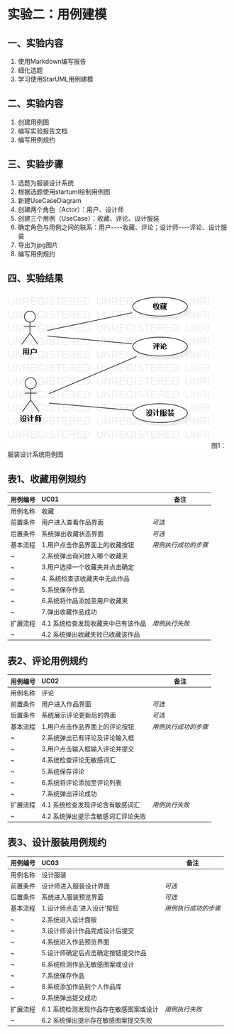 # 实验二：用例建模

## 一、实验内容

1. 使用Markdown编写报告
2. 细化选题
3. 学习使用StarUML用例建模

## 二、实验内容

1. 创建用例图
2. 编写实验报告文档
3. 编写用例规约

## 三、实验步骤  

1. 选题为服装设计系统
2. 根据选题使用startuml绘制用例图
3. 新建UseCaseDiagram
4. 创建两个角色（Actor）：用户、设计师
5. 创建三个用例（UseCase）：收藏、评论、设计服装
6. 确定角色与用例之间的联系：用户----收藏、评论；设计师----评论、设计服装
7. 导出为jpg图片
8. 编写用例规约

## 四、实验结果

![用例图](./lab_2_usecase.jpg)
图1：服装设计系统用例图



## 表1、收藏用例规约

用例编号  | UC01 | 备注  
-|:-|-  
用例名称  | 收藏  |   
前置条件  | 用户进入查看作品界面     | *可选*   
后置条件  | 系统弹出收藏状态界面     | *可选*   
基本流程  | 1.用户点击作品界面上的收藏按钮  |*用例执行成功的步骤*    
~| 2.系统弹出询问放入哪个收藏夹  |   
~| 3.用户选择一个收藏夹并点击确定   |   
~| 4. 系统检查该收藏夹中无此作品  |
~| 5.系统保存作品  |
~| 6.系统将作品添加至用户收藏夹  |
~| 7.弹出收藏作品成功  |
扩展流程  | 4.1 系统检查发现收藏夹中已有该作品  |*用例执行失败*    
~| 4.2  系统弹出收藏失败已收藏该作品 |  



## 表2、评论用例规约

用例编号  | UC02 | 备注  
-|:-|-  
用例名称  | 评论  |   
前置条件  | 用户进入作品界面     | *可选*   
后置条件  | 系统展示评论更新后的界面     | *可选*   
基本流程  | 1.用户点击作品界面上的评论按钮  |*用例执行成功的步骤*    
~| 2.系统弹出已有评论及评论输入框  |   
~| 3.用户点击输入框输入评论并提交   |   
~| 4.系统检查评论无敏感词汇  |
~| 5.系统保存评论  |
~| 6.系统将评论添加至评论列表  |
~| 7.系统弹出评论成功  |
扩展流程  | 4.1 系统检查发现评论含有敏感词汇  |*用例执行失败*    
~| 4.2  系统弹出提示含敏感词汇评论失败 |  



## 表3、设计服装用例规约

用例编号  | UC03 | 备注  
-|:-|-  
用例名称  | 设计服装  |   
前置条件  | 设计师进入服装设计界面     | *可选*   
后置条件  | 系统进入服装预览界面     | *可选*   
基本流程  | 1.设计师点击‘进入设计’按钮  |*用例执行成功的步骤*    
~| 2.系统进入设计面板  |   
~| 3.设计师设计作品完成设计后提交   |   
~| 4.系统进入作品预览界面  |
~| 5.设计师确定后点击确定按钮提交作品  |
~| 6.系统检测作品无敏感图案或设计  |
~| 7.系统保存作品  |
~| 8.系统添加作品到个人作品库|
~| 9.系统弹出提交成功  |
扩展流程  | 6.1 系统检测发现作品存在敏感图案或设计  |*用例执行失败*    
~| 6.2 系统弹出提示存在敏感图案提交失败   |  


